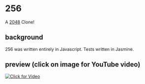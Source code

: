 # 256

A [2048](https://gabrielecirulli.github.io/2048/) Clone!

## background
256 was written entirely in Javascript. Tests written in Jasmine.

## preview (click on image for YouTube video)

[![Click for Video](http://i58.photobucket.com/albums/g270/allyshaye/EL2MIxb%20-%20Imgur_zpsljmlqorl.gif)](https://youtu.be/KNSoBQat1O0 "Click for Video!")

